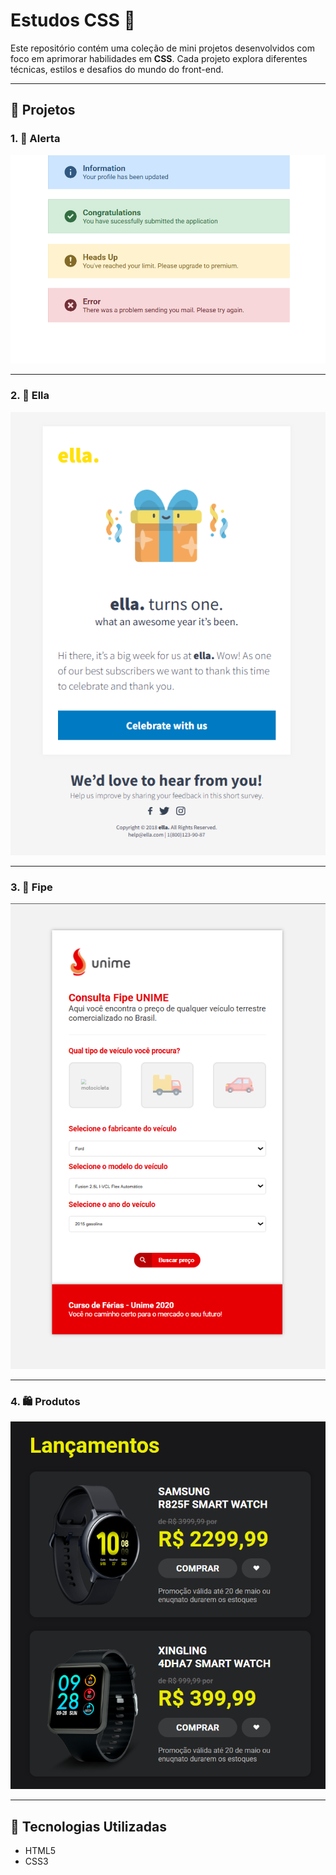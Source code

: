 # Estudos CSS 🎨

Este repositório contém uma coleção de mini projetos desenvolvidos com foco em aprimorar habilidades em **CSS**. Cada projeto explora diferentes técnicas, estilos e desafios do mundo do front-end.

---

## 📁 Projetos

### 1. 🔔 Alerta

![Preview Alerta](./images/preview/alerta.png)

---

### 2. 🌸 Ella

![Preview Alerta](./images/preview/ella.png)

---

### 3. 🚗 Fipe

![Preview Alerta](./images/preview/fipe.png)

---

### 4. 🛍️ Produtos

![Preview Alerta](./images/preview/produtos.png)

---

## 📌 Tecnologias Utilizadas

- HTML5
- CSS3
